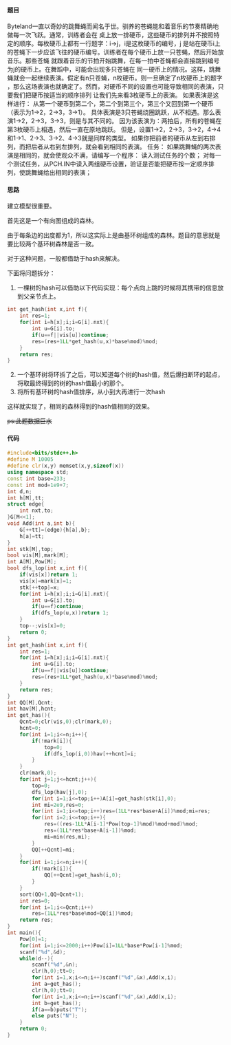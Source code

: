#### 题目

Byteland一直以奇妙的跳舞蝇而闻名于世。驯养的苍蝇能和着音乐的节奏精确地做每一次飞跃。通常，训练者会在
桌上放一排硬币，这些硬币的排列并不按照特定的顺序。每枚硬币上都有一行题字：i→j，i是这枚硬币的编号，j
是站在硬币i上的苍蝇下一步应该飞往的硬币编号。训练者在每个硬币上放一只苍蝇，然后开始放音乐。那些苍蝇
就跟着音乐的节拍开始跳舞，在每一拍中苍蝇都会直接跳到编号为j的硬币上。在舞蹈中，可能会出现多只苍蝇在
同一硬币上的情况。这样，跳舞蝇就会一起继续表演。假定有n只苍蝇，n枚硬币。则一旦确定了n枚硬币上的题字
，那么这场表演也就确定了。然而，对硬币不同的设置也可能导致相同的表演，只要我们把硬币按适当的顺序排列
让我们先来看3枚硬币上的表演。
如果表演是这样进行：
从第一个硬币到第二个，第二个到第三个，第三个又回到第一个硬币（表示为1→2，2→3，3→1）。
具体表演是3只苍蝇绕圈跳跃，从不相遇。那么表演1→2，2→3，3→3，则是与其不同的。
因为该表演为：两拍后，所有的苍蝇在第3枚硬币上相遇，然后一直在原地跳跃。
但是，设置1→2，2→3，3→2，4→4和1→1、2→3、3→2、4→3就是同样的类型。
如果你把前者的硬币从左到右排列，而把后者从右到左排列，就会看到相同的表演。
任务：
如果跳舞蝇的两次表演是相同的，就会使观众不满，请编写一个程序：
读入测试任务的个数；
对每一个测试任务，从PCH.IN中读入两组硬币设置，验证是否能把硬币按一定顺序排列，使跳舞蝇给出相同的表演；

#### 思路

建立模型很重要。

首先这是一个有向图组成的森林。

由于每条边的出度都为1，所以这实际上是由基环树组成的森林。题目的意思就是要比较两个基环树森林是否一致。

对于这种问题，一般都借助于hash来解决。

下面将问题拆分：

1. 一棵树的hash可以借助以下代码实现：每个点向上跳的时候将其携带的信息放到父亲节点上。

```cpp
int get_hash(int x,int f){
    int res=1;
    for(int i=h[x];i;i=G[i].nxt){
        int u=G[i].to;
        if(u==f||vis[u])continue;
        res=(res+1LL*get_hash(u,x)*base%mod)%mod;
    }
    return res;
}
```

2. 一个基环树将环拆了之后，可以知道每个树的hash值，然后爆扫断环的起点，将取最终得到的树的hash值最小的那个。
3. 将所有基环树的hash值排序，从小到大再进行一次hash

这样就实现了，相同的森林得到的hash值相同的效果。

~~ps:此题数据巨水~~

#### 代码

```cpp
#include<bits/stdc++.h>
#define M 10005
#define clr(x,y) memset(x,y,sizeof(x))
using namespace std;
const int base=233;
const int mod=1e9+7;
int d,n;
int h[M],tt;
struct edge{
    int nxt,to;
}G[M<<1];
void Add(int a,int b){
    G[++tt]=(edge){h[a],b};
    h[a]=tt;
}
int stk[M],top;
bool vis[M],mark[M];
int A[M],Pow[M];
bool dfs_lop(int x,int f){
    if(vis[x])return 1;
    vis[x]=mark[x]=1;
    stk[++top]=x;
    for(int i=h[x];i;i=G[i].nxt){
        int u=G[i].to;
        if(u==f)continue;
        if(dfs_lop(u,x))return 1;
    }
    top--;vis[x]=0;
    return 0;
}
int get_hash(int x,int f){
    int res=1;
    for(int i=h[x];i;i=G[i].nxt){
        int u=G[i].to;
        if(u==f||vis[u])continue;
        res=(res+1LL*get_hash(u,x)*base%mod)%mod;
    }
    return res;
}
int QQ[M],Qcnt;
int hav[M],hcnt;
int get_has(){
    Qcnt=0;clr(vis,0);clr(mark,0);
    hcnt=0;
    for(int i=1;i<=n;i++){
        if(!mark[i]){
            top=0;
            if(dfs_lop(i,0))hav[++hcnt]=i;
        }
    }
    clr(mark,0);
    for(int j=1;j<=hcnt;j++){
        top=0;
        dfs_lop(hav[j],0);
        for(int i=1;i<=top;i++)A[i]=get_hash(stk[i],0);
        int mi=2e9,res=0;
        for(int i=1;i<=top;i++)res=(1LL*res*base+A[i])%mod;mi=res;
        for(int i=2;i<=top;i++){
            res=((res-1LL*A[i-1]*Pow[top-1]%mod)%mod+mod)%mod;
            res=(1LL*res*base+A[i-1])%mod;
            mi=min(res,mi);
        }
        QQ[++Qcnt]=mi;
    }
    for(int i=1;i<=n;i++){
        if(!mark[i]){
            QQ[++Qcnt]=get_hash(i,0);
        }
    }
    sort(QQ+1,QQ+Qcnt+1);
    int res=0;
    for(int i=1;i<=Qcnt;i++)
        res=(1LL*res*base%mod+QQ[i])%mod;
    return res;
}
int main(){
    Pow[0]=1;
    for(int i=1;i<=2000;i++)Pow[i]=1LL*base*Pow[i-1]%mod;
    scanf("%d",&d);
    while(d--){
        scanf("%d",&n);
        clr(h,0);tt=0;
        for(int i=1,x;i<=n;i++)scanf("%d",&x),Add(x,i);
        int a=get_has();
        clr(h,0);tt=0;
        for(int i=1,x;i<=n;i++)scanf("%d",&x),Add(x,i);
        int b=get_has();
        if(a==b)puts("T");
        else puts("N");
    }
    return 0;
}
```

